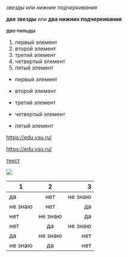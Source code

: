 *звезды* или _нижние подчеркивания_ 

**две звезды** или __два нижних подчеркивания__

~~две тильды~~

1. первый элемент
2.  второй элемент
3.  третий элемент
4.  четвертый элемент
5.  пятый элемент

+ первый элемент 
- второй элемент 
+ третий элемент
 - четвертый элемент
  * пятый элемент 

<https://edu.vsu.ru/>

https://edu.vsu.ru/

[текст](https://www.markdownguide.org)

![](https://avatars.mds.yandex.net/get-pdb/2078924/93382c30-e73a-48b5-ba4f-941bc7d185b8/s1200?webp=false) 

1|2|3
 ---|:---:|---: 
да|нет|не знаю 
не знаю|нет|да 
нет|не знаю|да 
нет|да|не знаю 
да|не знаю|нет 
не знаю|да|нет

